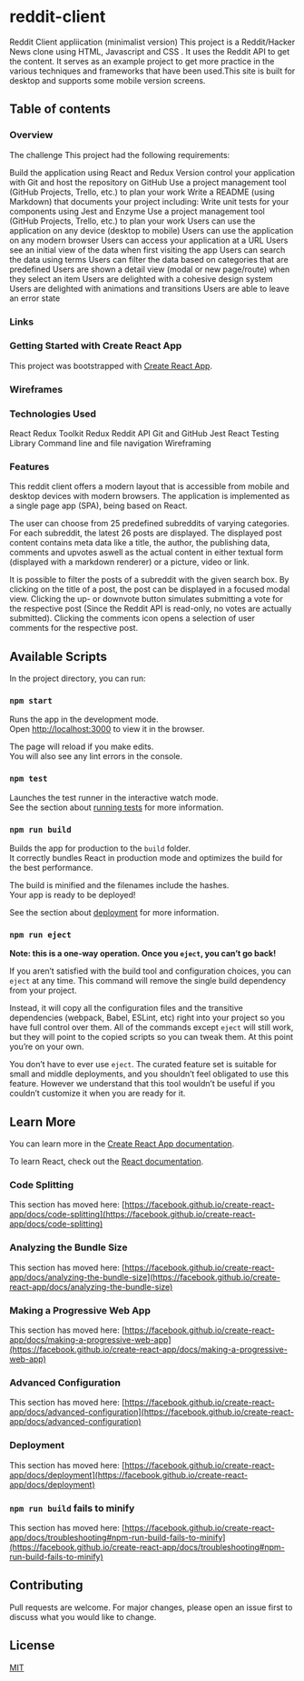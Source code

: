 # reddit-client

Reddit Client appliication (minimalist version)
This project is a Reddit/Hacker News clone using HTML, Javascript and CSS .
It uses the Reddit API to get the content. It serves as an example project to get more practice in the various techniques and frameworks that have been used.This site is built for desktop and supports some mobile version screens.

## Table of contents

### Overview

The challenge
This project had the following requirements:

Build the application using React and Redux
Version control your application with Git and host the repository on GitHub
Use a project management tool (GitHub Projects, Trello, etc.) to plan your work
Write a README (using Markdown) that documents your project including:
Write unit tests for your components using Jest and Enzyme
Use a project management tool (GitHub Projects, Trello, etc.) to plan your work
Users can use the application on any device (desktop to mobile)
Users can use the application on any modern browser
Users can access your application at a URL
Users see an initial view of the data when first visiting the app
Users can search the data using terms
Users can filter the data based on categories that are predefined
Users are shown a detail view (modal or new page/route) when they select an item
Users are delighted with a cohesive design system
Users are delighted with animations and transitions
Users are able to leave an error state

### Links

### Getting Started with Create React App

This project was bootstrapped with [Create React App](https://github.com/facebook/create-react-app).

### Wireframes

### Technologies Used

React
Redux Toolkit
Redux
Reddit API
Git and GitHub
Jest
React Testing Library
Command line and file navigation
Wireframing

### Features

This reddit client offers a modern layout that is accessible from mobile and desktop devices with modern browsers. The application is implemented as a single page app (SPA), being based on React.

The user can choose from 25 predefined subreddits of varying categories. For each subreddit, the latest 26 posts are displayed. The displayed post content contains meta data like a title, the author, the publishing data, comments and upvotes aswell as the actual content in either textual form (displayed with a markdown renderer) or a picture, video or link.

It is possible to filter the posts of a subreddit with the given search box. By clicking on the title of a post, the post can be displayed in a focused modal view. Clicking the up- or downvote button simulates submitting a vote for the respective post (Since the Reddit API is read-only, no votes are actually submitted). Clicking the comments icon opens a selection of user comments for the respective post.

## Available Scripts

In the project directory, you can run:

### `npm start`

Runs the app in the development mode.\
Open [http://localhost:3000](http://localhost:3000) to view it in the browser.

The page will reload if you make edits.\
You will also see any lint errors in the console.

### `npm test`

Launches the test runner in the interactive watch mode.\
See the section about [running tests](https://facebook.github.io/create-react-app/docs/running-tests) for more information.

### `npm run build`

Builds the app for production to the `build` folder.\
It correctly bundles React in production mode and optimizes the build for the best performance.

The build is minified and the filenames include the hashes.\
Your app is ready to be deployed!

See the section about [deployment](https://facebook.github.io/create-react-app/docs/deployment) for more information.

### `npm run eject`

**Note: this is a one-way operation. Once you `eject`, you can’t go back!**

If you aren’t satisfied with the build tool and configuration choices, you can `eject` at any time. This command will remove the single build dependency from your project.

Instead, it will copy all the configuration files and the transitive dependencies (webpack, Babel, ESLint, etc) right into your project so you have full control over them. All of the commands except `eject` will still work, but they will point to the copied scripts so you can tweak them. At this point you’re on your own.

You don’t have to ever use `eject`. The curated feature set is suitable for small and middle deployments, and you shouldn’t feel obligated to use this feature. However we understand that this tool wouldn’t be useful if you couldn’t customize it when you are ready for it.

## Learn More

You can learn more in the [Create React App documentation](https://facebook.github.io/create-react-app/docs/getting-started).

To learn React, check out the [React documentation](https://reactjs.org/).

### Code Splitting

This section has moved here: [https://facebook.github.io/create-react-app/docs/code-splitting](https://facebook.github.io/create-react-app/docs/code-splitting)

### Analyzing the Bundle Size

This section has moved here: [https://facebook.github.io/create-react-app/docs/analyzing-the-bundle-size](https://facebook.github.io/create-react-app/docs/analyzing-the-bundle-size)

### Making a Progressive Web App

This section has moved here: [https://facebook.github.io/create-react-app/docs/making-a-progressive-web-app](https://facebook.github.io/create-react-app/docs/making-a-progressive-web-app)

### Advanced Configuration

This section has moved here: [https://facebook.github.io/create-react-app/docs/advanced-configuration](https://facebook.github.io/create-react-app/docs/advanced-configuration)

### Deployment

This section has moved here: [https://facebook.github.io/create-react-app/docs/deployment](https://facebook.github.io/create-react-app/docs/deployment)

### `npm run build` fails to minify

This section has moved here: [https://facebook.github.io/create-react-app/docs/troubleshooting#npm-run-build-fails-to-minify](https://facebook.github.io/create-react-app/docs/troubleshooting#npm-run-build-fails-to-minify)

## Contributing

Pull requests are welcome. For major changes, please open an issue first to discuss what you would like to change.

<!-- Please make sure to update tests as appropriate. -->

## License

[MIT](https://choosealicense.com/licenses/mit/)
